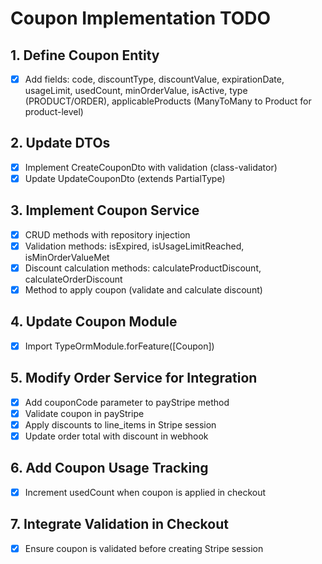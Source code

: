 # Coupon Implementation TODO

## 1. Define Coupon Entity

- [x] Add fields: code, discountType, discountValue, expirationDate, usageLimit, usedCount, minOrderValue, isActive, type (PRODUCT/ORDER), applicableProducts (ManyToMany to Product for product-level)

## 2. Update DTOs

- [x] Implement CreateCouponDto with validation (class-validator)
- [x] Update UpdateCouponDto (extends PartialType)

## 3. Implement Coupon Service

- [x] CRUD methods with repository injection
- [x] Validation methods: isExpired, isUsageLimitReached, isMinOrderValueMet
- [x] Discount calculation methods: calculateProductDiscount, calculateOrderDiscount
- [x] Method to apply coupon (validate and calculate discount)

## 4. Update Coupon Module

- [x] Import TypeOrmModule.forFeature([Coupon])

## 5. Modify Order Service for Integration

- [x] Add couponCode parameter to payStripe method
- [x] Validate coupon in payStripe
- [x] Apply discounts to line_items in Stripe session
- [x] Update order total with discount in webhook

## 6. Add Coupon Usage Tracking

- [x] Increment usedCount when coupon is applied in checkout

## 7. Integrate Validation in Checkout

- [x] Ensure coupon is validated before creating Stripe session
